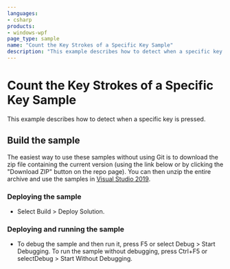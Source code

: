 ```yaml
---
languages:
- csharp
products:
- windows-wpf
page_type: sample
name: "Count the Key Strokes of a Specific Key Sample"        
description: "This example describes how to detect when a specific key is pressed."
---
```

# Count the Key Strokes of a Specific Key Sample
This example describes how to detect when a specific key is pressed.

## Build the sample
The easiest way to use these samples without using Git is to download the zip file containing the current version (using the link below or by clicking the "Download ZIP" button on the repo page). You can then unzip the entire archive and use the samples in [Visual Studio 2019](https://www.visualstudio.com/wpf-vs).

### Deploying the sample
- Select Build > Deploy Solution. 

### Deploying and running the sample
- To debug the sample and then run it, press F5 or select Debug >  Start Debugging. To run the sample without debugging, press Ctrl+F5 or selectDebug > Start Without Debugging. 


